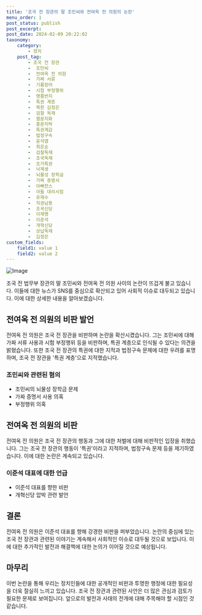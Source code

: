 ```yaml
---
title: '조국 전 장관의 딸 조민씨와 전여옥 전 의원의 논란'
menu_order: 1
post_status: publish
post_excerpt: 
post_date: 2024-02-09 20:22:02
taxonomy:
    category:
        - 정치
    post_tag:
        - 조국 전 장관
        -  조민씨
        -  전여옥 전 의원
        -  가짜 서류
        -  기름장어
        -  시험 부정행위
        -  명품반지
        -  특권 계층
        -  북한 김정은
        -  검찰 독재
        -  멸문지화
        -  흥문지락
        -  특권계급
        -  법정구속
        -  윤석열
        -  최은순
        -  검찰독재
        -  조국독재
        -  조가특권
        -  낙제생
        -  뇌물성 장학금
        -  가짜 증명서
        -  아빠찬스
        -  아들 대리시험
        -  유재수
        -  직권남용
        -  조국신당
        -  이재명
        -  이준석
        -  개혁신당
        -  상납독재
        -  김정은
custom_fields:
    field1: value 1
    field2: value 2
---
```


![Image](https://imgnews.pstatic.net/image/053/2024/02/09/0000041422_001_20240209144301137.jpg?type=w647)

조국 전 법무부 장관의 딸 조민씨와 전여옥 전 의원 사이의 논란이 뜨겁게 불고 있습니다. 이들에 대한 뉴스가 SNS를 중심으로 확산되고 있어 사회적 이슈로 대두되고 있습니다. 이에 대한 상세한 내용을 알아보겠습니다.
## 전여옥 전 의원의 비판 발언
전여옥 전 의원은 조국 전 장관을 비판하며 논란을 확산시켰습니다. 그는 조민씨에 대해 가짜 서류 사용과 시험 부정행위 등을 비판하며, 특권 계층으로 인식될 수 있다는 의견을 밝혔습니다. 또한 조국 전 장관의 특권에 대한 지적과 법정구속 문제에 대한 우려를 표명하며, 조국 전 장관을 '특권 계층'으로 지적했습니다.
### 조민씨와 관련된 혐의
- 조민씨의 뇌물성 장학금 문제
- 가짜 증명서 사용 의혹
- 부정행위 의혹
## 전여옥 전 의원의 비판
전여옥 전 의원은 조국 전 장관의 행동과 그에 대한 처벌에 대해 비판적인 입장을 취했습니다. 그는 조국 전 장관의 행동이 '특권'이라고 지적하며, 법정구속 문제 등을 제기하였습니다. 이에 대한 논란은 계속되고 있습니다.
### 이준석 대표에 대한 언급
- 이준석 대표를 향한 비판
- 개혁신당 압박 관련 발언
## 결론
전여옥 전 의원은 이준석 대표를 향해 강경한 비판을 퍼부었습니다. 논란의 중심에 있는 조국 전 장관과 관련된 이야기는 계속해서 사회적인 이슈로 대두될 것으로 보입니다. 이에 대한 추가적인 발전과 해결책에 대한 논의가 이어질 것으로 예상됩니다.
## 마무리
이번 논란을 통해 우리는 정치인들에 대한 공개적인 비판과 투명한 행정에 대한 필요성을 더욱 절실히 느끼고 있습니다. 조국 전 장관과 관련된 사안은 더 많은 관심과 검토가 필요한 문제로 보여집니다. 앞으로의 발전과 사태의 전개에 대해 주목해야 할 시점인 것 같습니다.
